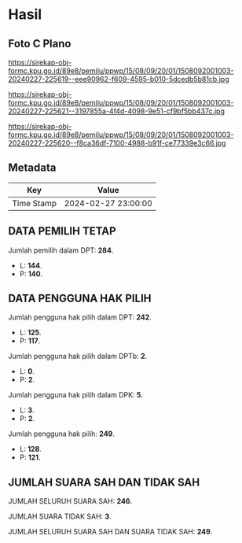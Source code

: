 # Hasil

## Foto C Plano

https://sirekap-obj-formc.kpu.go.id/89e8/pemilu/ppwp/15/08/09/20/01/1508092001003-20240227-225619--eee90962-f609-4595-b010-5dcedb5b81cb.jpg

https://sirekap-obj-formc.kpu.go.id/89e8/pemilu/ppwp/15/08/09/20/01/1508092001003-20240227-225621--3197855a-4f4d-4098-9e51-cf9bf5bb437c.jpg

https://sirekap-obj-formc.kpu.go.id/89e8/pemilu/ppwp/15/08/09/20/01/1508092001003-20240227-225620--f8ca36df-7100-4988-b91f-ce77339e3c66.jpg


## Metadata

| Key        | Value               |
| ---------- | ------------------- |
| Time Stamp | 2024-02-27 23:00:00 |


## DATA PEMILIH TETAP

Jumlah pemilih dalam DPT: **284**.
 * L: **144**.
 * P: **140**.

## DATA PENGGUNA HAK PILIH

Jumlah pengguna hak pilih dalam DPT: **242**.
 * L: **125**.
 * P: **117**.

Jumlah pengguna hak pilih dalam DPTb: **2**.
 * L: **0**.
 * P: **2**.

Jumlah pengguna hak pilih dalam DPK: **5**.
 * L: **3**.
 * P: **2**.

Jumlah pengguna hak pilih: **249**.
 * L: **128**.
 * P: **121**.

## JUMLAH SUARA SAH DAN TIDAK SAH

JUMLAH SELURUH SUARA SAH: **246**.

JUMLAH SUARA TIDAK SAH: **3**.

JUMLAH SELURUH SUARA SAH DAN SUARA TIDAK SAH: **249**.


